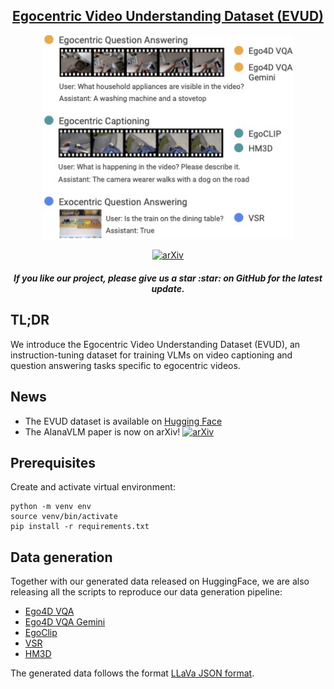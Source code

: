 <div align=center>
<h2 align="center"> <a href="https://arxiv.org/abs/2406.13807">Egocentric Video Understanding Dataset (EVUD)</a></h2>

<img src="figures/EVUD_diagram.jpg" width="400px">

[![arXiv](https://img.shields.io/badge/arXiv-2046.13807-b31b1b.svg)](https://arxiv.org/abs/2046-13807)

<h5 align="center"> If you like our project, please give us a star :star: on GitHub for the latest update.</h5>

</div>

## TL;DR
We introduce the Egocentric Video Understanding Dataset (EVUD), an instruction-tuning dataset for training VLMs on video captioning and question answering tasks specific to egocentric videos.

## News
- The EVUD dataset is available on [Hugging Face](https://huggingface.co/datasets/AlanaAI/EVUD/)
- The AlanaVLM paper is now on arXiv! [![arXiv](https://img.shields.io/badge/arXiv-2046.13807-b31b1b.svg)](https://arxiv.org/abs/2046-13807)

## Prerequisites

Create and activate virtual environment:
```
python -m venv env
source venv/bin/activate
pip install -r requirements.txt
```

## Data generation
Together with our generated data released on HuggingFace, we are also releasing all the scripts to reproduce our data generation pipeline:
- [Ego4D VQA](ego4d_vqa/README.md)
- [Ego4D VQA Gemini](gemini/README.md)
- [EgoClip](egoclip/README.md)
- [VSR](vsr/README.md)
- [HM3D](hm3d/README.md)

The generated data follows the format [LLaVa JSON format](https://github.com/haotian-liu/LLaVA/blob/main/docs/Finetune_Custom_Data.md).
